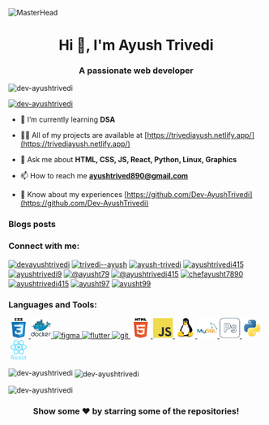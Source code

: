 ![MasterHead](https://raw.githubusercontent.com/AyushTrivedi99/AyushTrivedi99/master/myreadme.png)
<h1 align="center">Hi 👋, I'm Ayush Trivedi </h1>
<h3 align="center">A passionate web developer</h3>

<p align="left"> <img src="https://komarev.com/ghpvc/?username=dev-ayushtrivedi&label=Profile%20views&color=0e75b6&style=flat" alt="dev-ayushtrivedi" /> </p>

<p align="left"> <a href="https://github.com/ryo-ma/github-profile-trophy"><img src="https://github-profile-trophy.vercel.app/?username=dev-ayushtrivedi" alt="dev-ayushtrivedi" /></a> </p>

- 🌱 I’m currently learning **DSA**

- 👨‍💻 All of my projects are available at [https://trivediayush.netlify.app/](https://trivediayush.netlify.app/)

- 💬 Ask me about **HTML, CSS, JS, React, Python, Linux, Graphics**

- 📫 How to reach me **ayushtrived890@gmail.com**

- 📄 Know about my experiences [https://github.com/Dev-AyushTrivedi](https://github.com/Dev-AyushTrivedi)

### Blogs posts
<!-- BLOG-POST-LIST:START -->
<!-- BLOG-POST-LIST:END -->

<h3 align="left">Connect with me:</h3>
<p align="left">
<a href="https://dev.to/devayushtrivedi" target="blank"><img align="center" src="https://raw.githubusercontent.com/rahuldkjain/github-profile-readme-generator/master/src/images/icons/Social/devto.svg" alt="devayushtrivedi" height="30" width="40" /></a>
<a href="https://linkedin.com/in/trivedi--ayush" target="blank"><img align="center" src="https://raw.githubusercontent.com/rahuldkjain/github-profile-readme-generator/master/src/images/icons/Social/linked-in-alt.svg" alt="trivedi--ayush" height="30" width="40" /></a>
<a href="https://stackoverflow.com/users/ayush-trivedi" target="blank"><img align="center" src="https://raw.githubusercontent.com/rahuldkjain/github-profile-readme-generator/master/src/images/icons/Social/stack-overflow.svg" alt="ayush-trivedi" height="30" width="40" /></a>
<a href="https://codesandbox.com/ayushtrivedi415" target="blank"><img align="center" src="https://raw.githubusercontent.com/rahuldkjain/github-profile-readme-generator/master/src/images/icons/Social/codesandbox.svg" alt="ayushtrivedi415" height="30" width="40" /></a>
<a href="https://kaggle.com/ayushtrivedi9" target="blank"><img align="center" src="https://raw.githubusercontent.com/rahuldkjain/github-profile-readme-generator/master/src/images/icons/Social/kaggle.svg" alt="ayushtrivedi9" height="30" width="40" /></a>
<a href="https://hashnode.com/@ayusht79" target="blank"><img align="center" src="https://raw.githubusercontent.com/rahuldkjain/github-profile-readme-generator/master/src/images/icons/Social/hashnode.svg" alt="@ayusht79" height="30" width="40" /></a>
<a href="https://medium.com/@ayushtrivedi415" target="blank"><img align="center" src="https://raw.githubusercontent.com/rahuldkjain/github-profile-readme-generator/master/src/images/icons/Social/medium.svg" alt="@ayushtrivedi415" height="30" width="40" /></a>
<a href="https://www.codechef.com/users/chefayusht7890" target="blank"><img align="center" src="https://cdn.jsdelivr.net/npm/simple-icons@3.1.0/icons/codechef.svg" alt="chefayusht7890" height="30" width="40" /></a>
<a href="https://www.hackerrank.com/ayushtrivedi415" target="blank"><img align="center" src="https://raw.githubusercontent.com/rahuldkjain/github-profile-readme-generator/master/src/images/icons/Social/hackerrank.svg" alt="ayushtrivedi415" height="30" width="40" /></a>
<a href="https://codeforces.com/profile/ayusht97" target="blank"><img align="center" src="https://raw.githubusercontent.com/rahuldkjain/github-profile-readme-generator/master/src/images/icons/Social/codeforces.svg" alt="ayusht97" height="30" width="40" /></a>
<a href="https://www.topcoder.com/members/ayusht99" target="blank"><img align="center" src="https://raw.githubusercontent.com/rahuldkjain/github-profile-readme-generator/master/src/images/icons/Social/topcoder.svg" alt="ayusht99" height="30" width="40" /></a>
</p>

<h3 align="left">Languages and Tools:</h3>
<p align="left"> <a href="https://www.w3schools.com/css/" target="_blank" rel="noreferrer"> <img src="https://raw.githubusercontent.com/devicons/devicon/master/icons/css3/css3-original-wordmark.svg" alt="css3" width="40" height="40"/> </a> <a href="https://www.docker.com/" target="_blank" rel="noreferrer"> <img src="https://raw.githubusercontent.com/devicons/devicon/master/icons/docker/docker-original-wordmark.svg" alt="docker" width="40" height="40"/> </a> <a href="https://www.figma.com/" target="_blank" rel="noreferrer"> <img src="https://www.vectorlogo.zone/logos/figma/figma-icon.svg" alt="figma" width="40" height="40"/> </a> <a href="https://flutter.dev" target="_blank" rel="noreferrer"> <img src="https://www.vectorlogo.zone/logos/flutterio/flutterio-icon.svg" alt="flutter" width="40" height="40"/> </a> <a href="https://git-scm.com/" target="_blank" rel="noreferrer"> <img src="https://www.vectorlogo.zone/logos/git-scm/git-scm-icon.svg" alt="git" width="40" height="40"/> </a> <a href="https://www.w3.org/html/" target="_blank" rel="noreferrer"> <img src="https://raw.githubusercontent.com/devicons/devicon/master/icons/html5/html5-original-wordmark.svg" alt="html5" width="40" height="40"/> </a> <a href="https://developer.mozilla.org/en-US/docs/Web/JavaScript" target="_blank" rel="noreferrer"> <img src="https://raw.githubusercontent.com/devicons/devicon/master/icons/javascript/javascript-original.svg" alt="javascript" width="40" height="40"/> </a> <a href="https://www.linux.org/" target="_blank" rel="noreferrer"> <img src="https://raw.githubusercontent.com/devicons/devicon/master/icons/linux/linux-original.svg" alt="linux" width="40" height="40"/> </a> <a href="https://www.mysql.com/" target="_blank" rel="noreferrer"> <img src="https://raw.githubusercontent.com/devicons/devicon/master/icons/mysql/mysql-original-wordmark.svg" alt="mysql" width="40" height="40"/> </a> <a href="https://www.photoshop.com/en" target="_blank" rel="noreferrer"> <img src="https://raw.githubusercontent.com/devicons/devicon/master/icons/photoshop/photoshop-line.svg" alt="photoshop" width="40" height="40"/> </a> <a href="https://www.python.org" target="_blank" rel="noreferrer"> <img src="https://raw.githubusercontent.com/devicons/devicon/master/icons/python/python-original.svg" alt="python" width="40" height="40"/> </a> <a href="https://reactjs.org/" target="_blank" rel="noreferrer"> <img src="https://raw.githubusercontent.com/devicons/devicon/master/icons/react/react-original-wordmark.svg" alt="react" width="40" height="40"/> </a> </p>

<p><img align="left" src="https://github-readme-stats.vercel.app/api/top-langs?username=dev-ayushtrivedi&show_icons=true&locale=en&layout=compact" alt="dev-ayushtrivedi" /></p>

<p>&nbsp;<img align="center" src="https://github-readme-stats.vercel.app/api?username=dev-ayushtrivedi&show_icons=true&locale=en" alt="dev-ayushtrivedi" /></p>

<p><img align="center" src="https://github-readme-streak-stats.herokuapp.com/?user=dev-ayushtrivedi&" alt="dev-ayushtrivedi" /></p>

<!-- <p align="center"> 
<!--   Visitor count<br> -->
<!--   <img src="https://profile-counter.glitch.me/dev-ayushtrivedi/count.svg" /> -->
<!-- </p> -->


<div align="center">

### Show some ❤️ by starring some of the repositories!

</div>
